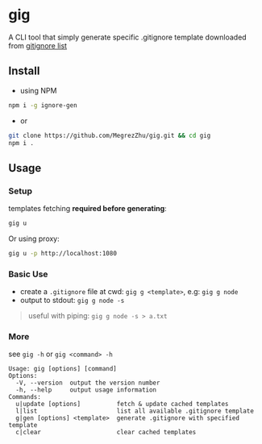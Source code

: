 # gig
A CLI tool that simply generate specific .gitignore template downloaded from [gitignore list](https://github.com/github/gitignore)

## Install

* using NPM

```bash
npm i -g ignore-gen
```

* or

```bash
git clone https://github.com/MegrezZhu/gig.git && cd gig
npm i .
```

## Usage

### Setup

templates fetching **required before generating**:

```bash
gig u
```

Or using proxy:

```bash
gig u -p http://localhost:1080
```

### Basic Use

* create a `.gitignore` file at cwd: `gig g <template>`, e.g: `gig g node`
* output to stdout: `gig g node -s`

> useful with piping: `gig g node -s > a.txt`

### More

see `gig -h` or `gig <command> -h`

```
Usage: gig [options] [command]
Options:
  -V, --version  output the version number
  -h, --help     output usage information
Commands:
  u|update [options]          fetch & update cached templates
  l|list                      list all available .gitignore template
  g|gen [options] <template>  generate .gitignore with specified template
  c|clear                     clear cached templates
```
